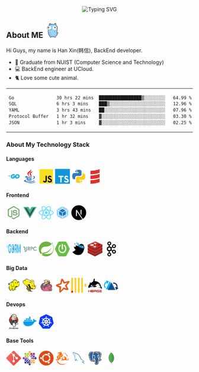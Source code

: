 <div align="center">
    <img src="https://readme-typing-svg.demolab.com?font=Fira+Code&size=30&pause=1000&color=4BE5F7&width=435&lines=Endless+improvement" alt="Typing SVG" />
</div>

<h2>About ME <img height="40" width="40" src="./assets/gopher.gif" alt="Gopher"/></h2>
Hi Guys, my name is Han Xin(韩信), BackEnd developer.
<ul>
    <li>🏫 Graduate from NUIST (Computer Science and Technology)</li>
    <li>💻️ BackEnd engineer at UCloud.</li>
    <li>🐈️ Love some cute animal.</li>
</ul>

</table>

<!-- wakatime 统计 -->
<table align="center">
<tr>
<td valign="top">

<!--START_SECTION:waka-->

```txt
Go                30 hrs 22 mins  ████████████████▒░░░░░░░░   64.99 %
SQL               6 hrs 3 mins    ███▒░░░░░░░░░░░░░░░░░░░░░   12.96 %
YAML              3 hrs 43 mins   ██░░░░░░░░░░░░░░░░░░░░░░░   07.96 %
Protocol Buffer   1 hr 32 mins    ▓░░░░░░░░░░░░░░░░░░░░░░░░   03.30 %
JSON              1 hr 3 mins     ▓░░░░░░░░░░░░░░░░░░░░░░░░   02.25 %
```

<!--END_SECTION:waka-->

</tr>
</table>

### About My Technology Stack
<h4>Languages</h4>
<div>
<code><a href="https://go.dev/" target="_blank" rel="noreferrer"><img height="40" width="40" src="./assets/Golang.svg" alt="Golang"/></a></code>
<code><a href="https://www.java.com/" target="_blank" rel="noreferrer"><img height="40" width="40" src="./assets/Java.svg" alt="Java"/></a></code>
<code><a href="https://developer.mozilla.org/zh-CN/docs/Web/JavaScript"target="_blank" rel="noreferrer"><img height="40" width="40" src="./assets/JavaScript.svg" alt="JavaScript"/></a></code>
<code><a href="https://www.typescriptlang.org/" target="_blank" rel="noreferrer"><img height="40" width="40" src="./assets/TypeScript.svg" alt="TypeScript"/></a></code>
<code><a href="https://www.python.org/" target="_blank" rel="noreferrer"><img height="40" width="40" src="./assets/Python.svg" alt="Python"/></a></code>
<code><a href="https://www.scala-lang.org/" target="_blank" rel="noreferrer"><img height="40" width="40" src="./assets/Scala.svg" alt="Scala"/></a></code>
<h4>Frontend</h4>
<code><a href="https://nodejs.org/" target="_blank" rel="noreferrer"><img height="40" width="40" src="./assets/Nodejs.svg" alt="Nodejs" /></a></code>
<code><a href="https://vuejs.org/" target="_blank" rel="noreferrer"><img height="40" width="40" src="./assets/Vue.svg" alt="Vue" /></a></code>
<code><a href="https://react.dev/" target="_blank" rel="noreferrer"><img height="40" width="40" src="./assets/React.svg" alt="React" /></a></code>
<code><a href="https://webpack.js.org/" target="_blank" rel="noreferrer"><img height="40" width="40" src="./assets/WebPack.svg" alt="WebPack" /></a></code>
<code><a href="https://nextjs.org/" target="_blank" rel="noreferrer"><img height="40" width="40" src="./assets/Nextjs.svg" alt="Nextjs" /></a>
</code>
<h4>Backend</h4>
<code><a href="https://gorm.io/" target="_blank" rel="noreferrer"><img height="40" width="40" src="./assets/Gorm.svg" alt="Gorm" /></a></code>
<code><a href="https://grpc.io/" target="_blank" rel="noreferrer"><img height="40" width="40" src="./assets/gRPC.svg" alt="gRPC" /></a></code>
<code><a href="https://spring.io/" target="_blank" rel="noreferrer"><img height="40" width="40" src="./assets/Spring.svg" alt="Spring" /></a></code>
<code><a href="https://spring.io/" target="_blank" rel="noreferrer"><img height="40" width="40" src="./assets/SpringBoot.svg" alt="SpringBoot" /></a></code>
<code><a href="https://baomidou.com/" target="_blank" rel="noreferrer"><img height="40" width="40" src="./assets/MybatisPlus.svg" alt="MybatisPlus" /></a></code>
<code><a href="https://redis.io/" target="_blank" rel="noreferrer"><img height="40" width="40" src="./assets/Redis.svg" alt="Redis" /></a></code>
<code><a href="https://kafka.apache.org/" target="_blank" rel="noreferrer"><img height="40" width="40" src="./assets/Kafka.svg" alt="Kafka" /></a>
</code>
<h4>Big Data</h4>
<code><a href="https://hadoop.apache.org/" target="_blank" rel="noreferrer"><img height="40" width="40" src="./assets/Hadoop.svg" alt="Hadoop" /></a></code>
<code><a href="https://hive.apache.org/" target="_blank" rel="noreferrer"><img height="40" width="40" src="./assets/Hive.svg" alt="Hive" /></a></code>
<code><a href="https://flink.apache.org/" target="_blank" rel="noreferrer"><img height="40" width="40" src="./assets/Flink.svg" alt="Flink" /></a></code>
<code><a href="https://spark.apache.org/" target="_blank" rel="noreferrer"><img height="40" width="40" src="./assets/Spark.svg" alt="Spark" /></a></code>
<code><a href="https://clickhouse.com/" target="_blank" rel="noreferrer"><img height="40" width="40" src="./assets/ClickHouse.svg" alt="ClickHouse" /></a></code>
<code><a href="https://hbase.apache.org/" target="_blank" rel="noreferrer"><img height="40" width="40" src="./assets/Hbase.svg" alt="Hbase" /></a></code>
<code><a href="https://hudi.apache.org/" target="_blank" rel="noreferrer"><img height="40" width="40" src="./assets/Hudi.svg" alt="Hudi" /></a>
</code>
<h4>Devops</h4>
<code><a href="https://www.jenkins.io/" target="_blank" rel="noreferrer"><img height="40" width="40" src="./assets/Jenkins.svg" alt="Jenkins" /></a></code>
<code><a href="https://www.docker.com/" target="_blank" rel="noreferrer"><img height="40" width="40" src="./assets/Docker.svg" alt="Docker" /></a></code>
<code><a href="https://kubernetes.io/" target="_blank" rel="noreferrer"><img height="40" width="40" src="./assets/Kubernetes.svg" alt="Kubernetes" /></a></code>
<h4>Base Tools</h4>
<code><a href="https://git-scm.com/" target="_blank" rel="noreferrer"><img height="40" width="40" src="./assets/Git.svg" alt="Git" /></a></code>
<code><a href="https://www.centos.org/" target="_blank" rel="noreferrer"><img height="40" width="40" src="./assets/Centos.svg" alt="Centos" /></a></code>
<code><a href="https://ubuntu.com/" target="_blank" rel="noreferrer"><img height="40" width="40" src="./assets/Ubuntu.svg" alt="Ubuntu" /></a></code>
<code><a href="https://www.kylinos.cn/" target="_blank" rel="noreferrer"><img height="40" width="40" src="./assets/Kylin.svg" alt="Kylin" /></a></code>
<code><a href="https://www.mysql.com/" target="_blank" rel="noreferrer"><img height="40" width="40" src="./assets/MySQL.svg" alt="MySQL" /></a></code>
<code><a href="https://www.postgresql.org/" target="_blank" rel="noreferrer"><img height="40" width="40" src="./assets/PostgreSQL.svg" alt="PostgreSQL" /></a></code>
<code><a href="https://www.mongodb.com/" target="_blank" rel="noreferrer"><img height="40" width="40" src="./assets/MongoDB.svg" alt="MongoDB" /></a></code>
</div>
